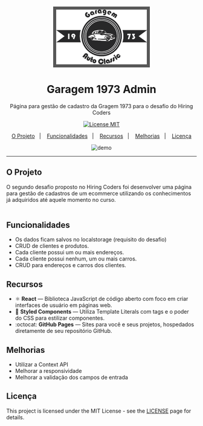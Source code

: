 <h1 align="center">
<br>
  <img style='background-color: #575757; padding: 8px;' src="./src/assets/logoLanding.png" alt="Garagem1973Admin" width="240">
<br>
<br>
Garagem 1973 Admin
</h1>

<p align="center">Página para gestão de cadastro da Gragem 1973 para o desafio do Hiring Coders</p>

<p align="center">
  <a href="https://opensource.org/licenses/MIT">
    <img src="https://img.shields.io/badge/License-MIT-blue.svg" alt="License MIT">
  </a>
</p>

<p align="center">
  <a href="#o-projeto">O Projeto</a>&nbsp;&nbsp;&nbsp;|&nbsp;&nbsp;&nbsp;
  <a href="#funcionalidades">Funcionalidades</a>&nbsp;&nbsp;&nbsp;|&nbsp;&nbsp;&nbsp;
  <a href="#recursos">Recursos</a>&nbsp;&nbsp;&nbsp;|&nbsp;&nbsp;&nbsp;
  <a href="#melhorias">Melhorias</a>&nbsp;&nbsp;&nbsp;|&nbsp;&nbsp;&nbsp;
  <a href="#licença">Licença</a>
</p>

[//]: # (Add your gifs/images here:)
<div align="center">
  <img src="https://i.ibb.co/PmgXzLg/garagem1973-admin.gif" 
    alt="demo" height="400">
</div>

<hr />

## O Projeto
O segundo desafio proposto no Hiring Coders foi desenvolver uma página para gestão de cadastros de um ecommerce utilizando os conhecimentos já adquiridos até aquele momento no curso.
<br><br>

## Funcionalidades
- Os dados ficam salvos no localstorage (requisito do desafio)
- CRUD de clientes e produtos.
- Cada cliente possui um ou mais endereços.
- Cada cliente possui nenhum, um ou mais carros.
- CRUD para endereços e carros dos clientes.


## Recursos
[//]: # (Add the features of your project here:)

- ⚛️ **React** — Biblioteca JavaScript de código aberto com foco em criar interfaces de usuário em páginas web.
- :nail_care: **Styled Components** — Utiliza Template Literals com tags e o poder do CSS para estilizar componentes.
- :octocat: **GitHub Pages** — Sites para você e seus projetos, hospedados diretamente de seu repositório GitHub.

## Melhorias
- Utilizar a Context API
- Melhorar a responsividade
- Melhorar a validação dos campos de entrada

## Licença

This project is licensed under the MIT License - see the [LICENSE](https://opensource.org/licenses/MIT) page for details.